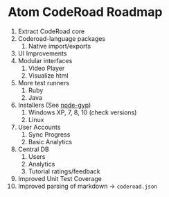 # Atom CodeRoad Roadmap

1. Extract CodeRoad core
1. Coderoad-language packages
    1. Native import/exports
1. UI Improvements
1. Modular interfaces
    1. Video Player
    1. Visualize html
1. More test runners
    1. Ruby
    1. Java
1. Installers (See [node-gyp](https://github.com/nodejs/node-gyp))
    1. Windows XP, 7, 8, 10 (check versions)
    1. Linux
1. User Accounts
    1. Sync Progress
    1. Basic Analytics
1. Central DB
    1. Users
    1. Analytics
    1. Tutorial ratings/feedback
1. Improved Unit Test Coverage
1. Improved parsing of markdown -> `coderoad.json`
